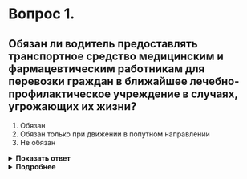 # Вопрос 1.

## Обязан ли водитель предоставлять транспортное средство медицинским и фармацевтическим работникам для перевозки граждан в ближайшее лечебно-профилактическое учреждение в случаях, угрожающих их жизни?

1. Обязан
2. Обязан только при движении в попутном направлении
3. Не обязан

<details>
<summary><b>Показать ответ</b></summary>
Правильный ответ: 1
</details>
<details>
<summary><b>Подробнее</b></summary>
Оказывать такую транспортную услугу медицинским и фармацевтическим работникам обязывает пункт 2.3.3 ПДД.
</details>